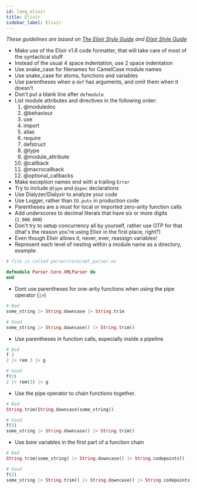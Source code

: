 ```yaml
---
id: lang_elixir
title: Elixir
sidebar_label: Elixir
---
```


*These guidelines are based on [The Elixir Style Guide](https://github.com/christopheradams/elixir_style_guide) and [Elixir Style Guide](https://github.com/lexmag/elixir-style-guide)*

* Make use of the Elixir v1.6 code formatter, that will take care of most of the syntactical stuff
* Instead of the usual 4 space indentation, use 2 space indentation
* Use snake_case for filenames for CamelCase module names
* Use snake_case for atoms, functions and variables
* Use parentheses when a `def` has arguments, and omit them when it doesn't
* Don't put a blank line after `defmodule`
* List module attributes and directives in the following order:
    1. @moduledoc
    2. @behaviour
    3. use
    4. import
    5. alias
    6. require
    7. defstruct
    8. @type
    9. @module_attribute
    10. @callback
    11. @macrocallback
    12. @optional_callbacks
* Make exception names end with a trailing `Error`
* Try to include `@type` and `@spec` declarations
* Use Dialyzer/Dialyxir to analyze your code
* Use Logger, rather than `IO.puts` in production code
* Parentheses are a must for local or imported zero-arity function calls
* Add underscores to decimal literals that have six or more digits (`1_000_000`)
* Don't try to setup concurrency all by yourself, rather use OTP for that (that's the reason you're using Elixir in the first place, right?)
* Even though Elixir allows it, never, ever, reassign variables!
* Represent each level of nesting within a module name as a directory, example:

```elixir
# file is called parser/core/xml_parser.ex

defmodule Parser.Core.XMLParser do
end
```

* Dont use parentheses for one-arity functions when using the pipe operator (`|>`)

```elixir
# Bad
some_string |> String.downcase |> String.trim

# Good
some_string |> String.downcase() |> String.trim()
```

* Use parentheses in function calls, especially inside a pipeline

```elixir
# Bad
f 3
2 |> rem 3 |> g

# Good
f(3)
2 |> rem(3) |> g
```

* Use the pipe operator to chain functions together.

```elixir
# Bad
String.trim(String.downcase(some_string))

# Good
f(3)
some_string |> String.downcase() |> String.trim()
```

* Use *bare* variables in the first part of a function chain

```elixir
# Bad
String.trim(some_string) |> String.downcase() |> String.codepoints()

# Good
f(3)
some_string |> String.trim() |> String.downcase() |> String.codepoints()
```
